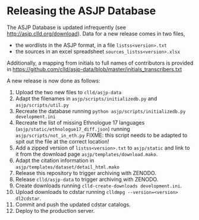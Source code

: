 # Releasing the ASJP Database

The ASJP Database is updated infrequently (see http://asjp.clld.org/download).
Data for a new release comes in two files,
- the wordlists in the ASJP format, in a file `listss<version>.txt`
- the sources in an excel spreadsheet `sources_listss<version>.xlsx`

Additionally, a mapping from initials to full names of contributors is
provided in https://github.com/clld/asjp-data/blob/master/initials_transcribers.txt

A new release is now done as follows:

1. Upload the two new files to `clld/asjp-data`
2. Adapt the filenames in `asjp/scripts/initializedb.py` and `asjp/scripts/util.py`
3. Recreate the database running `python asjp/scripts/initializedb.py development.ini`
4. Recreate the list of missing Ethnologue 17 languages (`asjp/static/ethnologue17_diff.json`) running `asjp/scripts/not_in_eth.py`  FIXME: this script needs to be adapted to spit out the file at the correct location!
5. Add a zipped version of `listss<version>.txt` to `asjp/static` and link to it from the download page `asjp/templates/download.mako`.
6. Adapt the citation information in `asjp/templates/dataset/detail_html.mako`
7. Release this repository to trigger archiving with ZENODO.
8. Release `clld/asjp-data` to trigger archiving with ZENODO.
9. Create downloads running `clld-create-downloads development.ini`.
10. Upload downloads to cdstar running `clldmpg --version=<version> dl2cdstar`.
11. Commit and push the updated cdstar catalogs.
12. Deploy to the production server.
